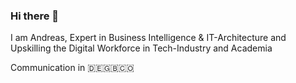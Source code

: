 ### Hi there 👋

I am Andreas,
Expert in Business Intelligence & IT-Architecture
and Upskilling the Digital Workforce in Tech-Industry and Academia

Communication in 🇩🇪🇬🇧🇨🇴

<!--
I am Andreas, a freelance consultant specializing in roles such as (interim) **_Managing Director Information Technology_**, **_Enterprise Architect_** and **_Head Coach_**. 

- Passionate about optimizing IT architecture 💼 for sustainable growth, mitigating tech debt, and fostering innovation 🌱
- Leading the transformation of IT organizations into autonomous teams 🚀 for predictable performance and high team satisfaction 📈
- Committed to upskilling IT professionals 🌟 through mentorship and coaching programs 👥
- Leveraging university cooperations 🎓 to stay at the forefront of technology and industry trends 💡

The majority of my projects have been transformations for **_eCommerce and Web-Technologies_**, **_Business Intelligence Competence Centers_** while restructuring or building a **_digital unit or IT organisations_**. 

Communication in 🇩🇪🇬🇧🇨🇴

**web-devil/web-devil** is a ✨ _special_ ✨ repository because its `README.md` (this file) appears on your GitHub profile.

Here are some ideas to get you started:

- 🔭 I’m currently working on ...
- 🌱 I’m currently learning ...
- 👯 I’m looking to collaborate on ...
- 🤔 I’m looking for help with ...
- 💬 Ask me about ...
- 📫 How to reach me: ...
- 😄 Pronouns: ...
- ⚡ Fun fact: ...
-->
